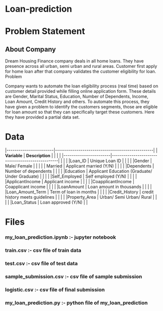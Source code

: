 # Loan-prediction

# Problem Statement

## About Company

Dream Housing Finance company deals in all home loans. They have presence across all urban, semi urban and rural areas. Customer first apply for home loan after that company validates the customer eligibility for loan.
Problem

Company wants to automate the loan eligibility process (real time) based on customer detail provided while filling online application form. These details are Gender, Marital Status, Education, Number of Dependents, Income, Loan Amount, Credit History and others. To automate this process, they have given a problem to identify the customers segments, those are eligible for loan amount so that they can specifically target these customers. Here they have provided a partial data set.

#  Data   
|------------------------|--------------------------------------------------|
| __Variable__           |  __Description__                                 |
|                        |                                                  |
|------------------------|--------------------------------------------------|
|                        |                                                  |
|Loan_ID                 |   Unique Loan ID                                 |
|                        |                                                  |
|Gender                  |   Male/ Female                                   |
|                        |                                                  |
| Married                |  Applicant married (Y/N)                         | 
|                        |                                                  |
|Dependents              |  Number of dependents                            |
|                        |                                                  |
|Education               |  Applicant Education (Graduate/ Under Graduate)  |
|                        |                                                  |
|Self_Employed           |  Self employed (Y/N)                             |
|                        |                                                  |
|ApplicantIncome         |  Applicant income                                |
|                        |                                                  |
|CoapplicantIncome       |  Coapplicant income                              |
|                        |                                                  |
|LoanAmount              |  Loan amount in thousands                        |
|                        |                                                  |
|Loan_Amount_Term        |   Term of loan in months                         |
|                        |                                                  |
|Credit_History          |   credit history meets guidelines                |
|                        |                                                  |
|Property_Area           |   Urban/ Semi Urban/ Rural                       |
|                        |                                                  | 
|Loan_Status             |   Loan approved (Y/N)                            |
|


# Files
### my_loan_prediction.ipynb :- jupyter notebook 
### train.csv                :- csv file of train data
### test.csv                 :- csv file of test data
### sample_submission.csv    :- csv file of sample submission
### logistic.csv             :- csv file of final submission 
### my_loan_prediction.py    :- python file of my_loan_prediction
